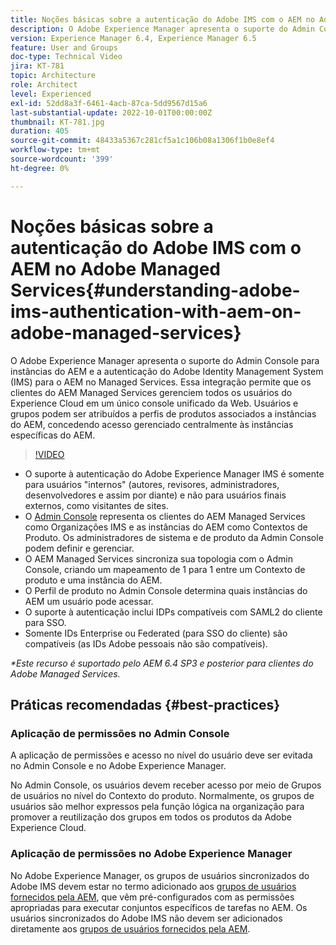 ```yaml
---
title: Noções básicas sobre a autenticação do Adobe IMS com o AEM no Adobe Managed Services
description: O Adobe Experience Manager apresenta o suporte do Admin Console para instâncias do AEM e a autenticação baseada no Adobe IMS (Identity Management System) para AEM no Managed Services.   Essa integração permite que os clientes do AEM Managed Services gerenciem todos os usuários do Experience Cloud em um único console unificado da Web. Usuários e grupos podem ser atribuídos a perfis de produtos associados a instâncias do AEM, concedendo acesso gerenciado centralmente às instâncias específicas do AEM.
version: Experience Manager 6.4, Experience Manager 6.5
feature: User and Groups
doc-type: Technical Video
jira: KT-781
topic: Architecture
role: Architect
level: Experienced
exl-id: 52dd8a3f-6461-4acb-87ca-5dd9567d15a6
last-substantial-update: 2022-10-01T00:00:00Z
thumbnail: KT-781.jpg
duration: 405
source-git-commit: 48433a5367c281cf5a1c106b08a1306f1b0e8ef4
workflow-type: tm+mt
source-wordcount: '399'
ht-degree: 0%

---
```


# Noções básicas sobre a autenticação do Adobe IMS com o AEM no Adobe Managed Services{#understanding-adobe-ims-authentication-with-aem-on-adobe-managed-services}

O Adobe Experience Manager apresenta o suporte do Admin Console para instâncias do AEM e a autenticação do Adobe Identity Management System (IMS) para o AEM no Managed Services.   Essa integração permite que os clientes do AEM Managed Services gerenciem todos os usuários do Experience Cloud em um único console unificado da Web. Usuários e grupos podem ser atribuídos a perfis de produtos associados a instâncias do AEM, concedendo acesso gerenciado centralmente às instâncias específicas do AEM.

>[!VIDEO](https://video.tv.adobe.com/v/26170?quality=12&learn=on)

* O suporte à autenticação do Adobe Experience Manager IMS é somente para usuários &quot;internos&quot; (autores, revisores, administradores, desenvolvedores e assim por diante) e não para usuários finais externos, como visitantes de sites.
* O [Admin Console](https://adminconsole.adobe.com/) representa os clientes do AEM Managed Services como Organizações IMS e as instâncias do AEM como Contextos de Produto. Os administradores de sistema e de produto da Admin Console podem definir e gerenciar.
* O AEM Managed Services sincroniza sua topologia com o Admin Console, criando um mapeamento de 1 para 1 entre um Contexto de produto e uma instância do AEM.
* O Perfil de produto no Admin Console determina quais instâncias do AEM um usuário pode acessar.
* O suporte à autenticação inclui IDPs compatíveis com SAML2 do cliente para SSO.
* Somente IDs Enterprise ou Federated (para SSO do cliente) são compatíveis (as IDs Adobe pessoais não são compatíveis).

*&#42;Este recurso é suportado pelo AEM 6.4 SP3 e posterior para clientes do Adobe Managed Services.*

## Práticas recomendadas {#best-practices}

### Aplicação de permissões no Admin Console

A aplicação de permissões e acesso no nível do usuário deve ser evitada no Admin Console e no Adobe Experience Manager.

No Admin Console, os usuários devem receber acesso por meio de Grupos de usuários no nível do Contexto do produto. Normalmente, os grupos de usuários são melhor expressos pela função lógica na organização para promover a reutilização dos grupos em todos os produtos da Adobe Experience Cloud.

### Aplicação de permissões no Adobe Experience Manager

No Adobe Experience Manager, os grupos de usuários sincronizados do Adobe IMS devem estar no termo adicionado aos [grupos de usuários fornecidos pela AEM](https://experienceleague.adobe.com/docs/experience-manager-65/administering/security/security.html?lang=pt-BR), que vêm pré-configurados com as permissões apropriadas para executar conjuntos específicos de tarefas no AEM. Os usuários sincronizados do Adobe IMS não devem ser adicionados diretamente aos [grupos de usuários fornecidos pela AEM](https://experienceleague.adobe.com/docs/experience-manager-65/administering/security/security.html?lang=pt-BR).

